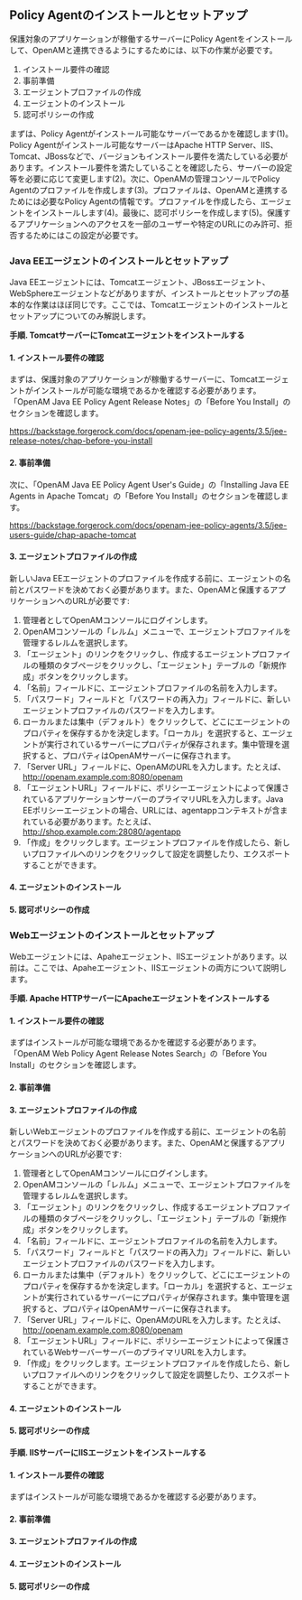 ## Policy Agentのインストールとセットアップ

保護対象のアプリケーションが稼働するサーバーにPolicy Agentをインストールして、OpenAMと連携できるようにするためには、以下の作業が必要です。

1. インストール要件の確認
2. 事前準備
3. エージェントプロファイルの作成
4. エージェントのインストール
5. 認可ポリシーの作成

まずは、Policy Agentがインストール可能なサーバーであるかを確認します(1)。Policy Agentがインストール可能なサーバーはApache HTTP Server、IIS、Tomcat、JBossなどで、バージョンもインストール要件を満たしている必要があります。インストール要件を満たしていることを確認したら、サーバーの設定等を必要に応じて変更します(2)。次に、OpenAMの管理コンソールでPolicy Agentのプロファイルを作成します(3)。プロファイルは、OpenAMと連携するためには必要なPolicy Agentの情報です。プロファイルを作成したら、エージェントをインストールします(4)。最後に、認可ポリシーを作成します(5)。保護するアプリケーションへのアクセスを一部のユーザーや特定のURLにのみ許可、拒否するためにはこの設定が必要です。

###  Java EEエージェントのインストールとセットアップ

Java EEエージェントには、Tomcatエージェント、JBossエージェント、WebSphereエージェントなどがありますが、インストールとセットアップの基本的な作業はほぼ同じです。ここでは、Tomcatエージェントのインストールとセットアップについてのみ解説します。

**手順. TomcatサーバーにTomcatエージェントをインストールする**

#### 1. インストール要件の確認

まずは、保護対象のアプリケーションが稼働するサーバーに、Tomcatエージェントがインストールが可能な環境であるかを確認する必要があります。「OpenAM Java EE Policy Agent Release Notes」の「Before You Install」のセクションを確認します。

https://backstage.forgerock.com/docs/openam-jee-policy-agents/3.5/jee-release-notes/chap-before-you-install

#### 2. 事前準備

次に、「OpenAM Java EE Policy Agent User's Guide」の「Installing Java EE Agents in Apache Tomcat」の「Before You Install」のセクションを確認します。

https://backstage.forgerock.com/docs/openam-jee-policy-agents/3.5/jee-users-guide/chap-apache-tomcat

#### 3. エージェントプロファイルの作成

新しいJava EEエージェントのプロファイルを作成する前に、エージェントの名前とパスワードを決めておく必要があります。また、OpenAMと保護するアプリケーションへのURLが必要です:

1. 管理者としてOpenAMコンソールにログインします。
2. OpenAMコンソールの「レルム」メニューで、エージェントプロファイルを管理するレルムを選択します。
3. 「エージェント」のリンクをクリックし、作成するエージェントプロファイルの種類のタブページをクリックし、「エージェント」テーブルの「新規作成」ボタンをクリックします。
4. 「名前」フィールドに、エージェントプロファイルの名前を入力します。
5. 「パスワード」フィールドと「パスワードの再入力」フィールドに、新しいエージェントプロファイルのパスワードを入力します。
6. ローカルまたは集中（デフォルト）をクリックして、どこにエージェントのプロパティを保存するかを決定します。「ローカル」を選択すると、エージェントが実行されているサーバーにプロパティが保存されます。集中管理を選択すると、プロパティはOpenAMサーバーに保存されます。
7. 「Server URL」フィールドに、OpenAMのURLを入力します。たとえば、http://openam.example.com:8080/openam
8. 「エージェントURL」フィールドに、ポリシーエージェントによって保護されているアプリケーションサーバーのプライマリURLを入力します。Java EEポリシーエージェントの場合、URLには、agentappコンテキストが含まれている必要があります。たとえば、http://shop.example.com:28080/agentapp
9. 「作成」をクリックします。エージェントプロファイルを作成したら、新しいプロファイルへのリンクをクリックして設定を調整したり、エクスポートすることができます。

#### 4. エージェントのインストール


#### 5. 認可ポリシーの作成


###  Webエージェントのインストールとセットアップ

Webエージェントには、Apaheエージェント、IISエージェントがあります。以前は。ここでは、Apaheエージェント、IISエージェントの両方について説明します。

**手順. Apache HTTPサーバーにApacheエージェントをインストールする**

#### 1. インストール要件の確認

まずはインストールが可能な環境であるかを確認する必要があります。「OpenAM Web Policy Agent Release Notes Search」の「Before You Install」のセクションを確認します。

#### 2. 事前準備

#### 3. エージェントプロファイルの作成

新しいWebエージェントのプロファイルを作成する前に、エージェントの名前とパスワードを決めておく必要があります。また、OpenAMと保護するアプリケーションへのURLが必要です:

1. 管理者としてOpenAMコンソールにログインします。
2. OpenAMコンソールの「レルム」メニューで、エージェントプロファイルを管理するレルムを選択します。
3. 「エージェント」のリンクをクリックし、作成するエージェントプロファイルの種類のタブページをクリックし、「エージェント」テーブルの「新規作成」ボタンをクリックします。
4. 「名前」フィールドに、エージェントプロファイルの名前を入力します。
5. 「パスワード」フィールドと「パスワードの再入力」フィールドに、新しいエージェントプロファイルのパスワードを入力します。
6. ローカルまたは集中（デフォルト）をクリックして、どこにエージェントのプロパティを保存するかを決定します。「ローカル」を選択すると、エージェントが実行されているサーバーにプロパティが保存されます。集中管理を選択すると、プロパティはOpenAMサーバーに保存されます。
7. 「Server URL」フィールドに、OpenAMのURLを入力します。たとえば、http://openam.example.com:8080/openam
8. 「エージェントURL」フィールドに、ポリシーエージェントによって保護されているWebサーバーサーバーのプライマリURLを入力します。
9. 「作成」をクリックします。エージェントプロファイルを作成したら、新しいプロファイルへのリンクをクリックして設定を調整したり、エクスポートすることができます。

#### 4. エージェントのインストール


#### 5. 認可ポリシーの作成

**手順. IISサーバーにIISエージェントをインストールする**

#### 1. インストール要件の確認

まずはインストールが可能な環境であるかを確認する必要があります。

#### 2. 事前準備

#### 3. エージェントプロファイルの作成

#### 4. エージェントのインストール


#### 5. 認可ポリシーの作成
